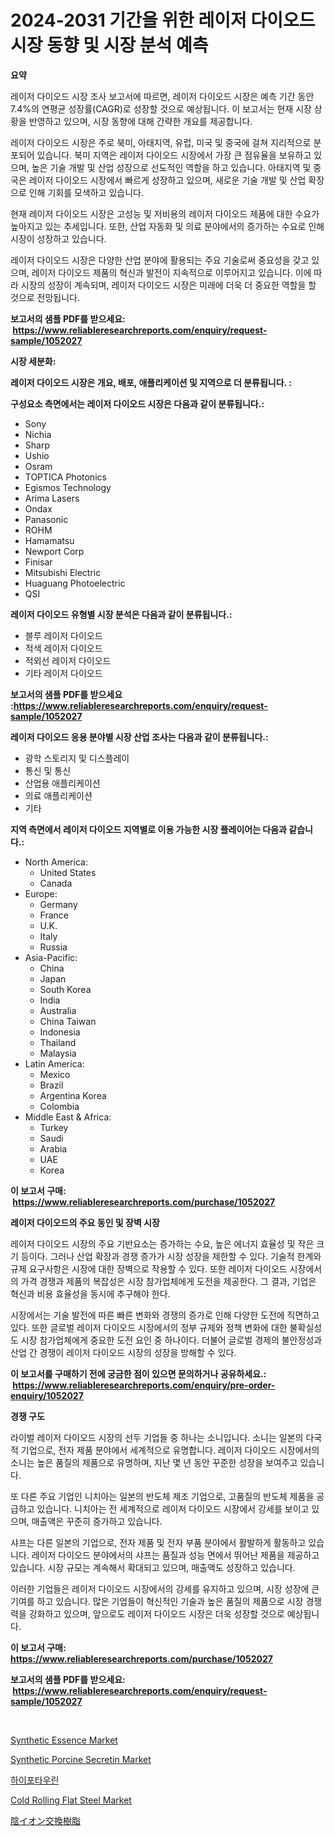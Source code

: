 <p><h1>
2024-2031 기간을 위한 레이저 다이오드 시장 동향 및 시장 분석 예측</h1></p><p><strong>요약</strong></p>
<p><p>레이저 다이오드 시장 조사 보고서에 따르면, 레이저 다이오드 시장은 예측 기간 동안 7.4%의 연평균 성장률(CAGR)로 성장할 것으로 예상됩니다. 이 보고서는 현재 시장 상황을 반영하고 있으며, 시장 동향에 대해 간략한 개요를 제공합니다.</p><p>레이저 다이오드 시장은 주로 북미, 아태지역, 유럽, 미국 및 중국에 걸쳐 지리적으로 분포되어 있습니다. 북미 지역은 레이저 다이오드 시장에서 가장 큰 점유율을 보유하고 있으며, 높은 기술 개발 및 산업 성장으로 선도적인 역할을 하고 있습니다. 아태지역 및 중국은 레이저 다이오드 시장에서 빠르게 성장하고 있으며, 새로운 기술 개발 및 산업 확장으로 인해 기회를 모색하고 있습니다.</p><p>현재 레이저 다이오드 시장은 고성능 및 저비용의 레이저 다이오드 제품에 대한 수요가 높아지고 있는 추세입니다. 또한, 산업 자동화 및 의료 분야에서의 증가하는 수요로 인해 시장이 성장하고 있습니다.</p><p>레이저 다이오드 시장은 다양한 산업 분야에 활용되는 주요 기술로써 중요성을 갖고 있으며, 레이저 다이오드 제품의 혁신과 발전이 지속적으로 이루어지고 있습니다. 이에 따라 시장의 성장이 계속되며, 레이저 다이오드 시장은 미래에 더욱 더 중요한 역할을 할 것으로 전망됩니다.</p></p>
<p><strong>보고서의 샘플 PDF를 받으세요: &nbsp;<a href="https://www.reliableresearchreports.com/enquiry/request-sample/1052027">https://www.reliableresearchreports.com/enquiry/request-sample/1052027</a></strong></p>
<p><strong>시장 세분화:</strong></p>
<p><strong> 레이저 다이오드 시장은 개요, 배포, 애플리케이션 및 지역으로 더 분류됩니다. :</strong></p>
<p><strong>구성요소 측면에서는 레이저 다이오드 시장은 다음과 같이 분류됩니다.:</strong></p>
<p><ul><li>Sony</li><li>Nichia</li><li>Sharp</li><li>Ushio</li><li>Osram</li><li>TOPTICA Photonics</li><li>Egismos Technology</li><li>Arima Lasers</li><li>Ondax</li><li>Panasonic</li><li>ROHM</li><li>Hamamatsu</li><li>Newport Corp</li><li>Finisar</li><li>Mitsubishi Electric</li><li>Huaguang Photoelectric</li><li>QSI</li></ul></p>
<p><strong> 레이저 다이오드 유형별 시장 분석은 다음과 같이 분류됩니다.:</strong></p>
<p><ul><li>블루 레이저 다이오드</li><li>적색 레이저 다이오드</li><li>적외선 레이저 다이오드</li><li>기타 레이저 다이오드</li></ul></p>
<p><strong>보고서의 샘플 PDF를 받으세요 :<a href="https://www.reliableresearchreports.com/enquiry/request-sample/1052027">https://www.reliableresearchreports.com/enquiry/request-sample/1052027</a></strong></p>
<p><strong> 레이저 다이오드 응용 분야별 시장 산업 조사는 다음과 같이 분류됩니다.:</strong></p>
<p><ul><li>광학 스토리지 및 디스플레이</li><li>통신 및 통신</li><li>산업용 애플리케이션</li><li>의료 애플리케이션</li><li>기타</li></ul></p>
<p><strong>지역 측면에서 레이저 다이오드 지역별로 이용 가능한 시장 플레이어는 다음과 같습니다.:</strong></p>
<p><ul>
    <li>
        North America:
        <ul>
            <li>United States</li>
            <li>Canada</li>
        </ul>
    </li>
    <li>
        Europe:
        <ul>
            <li>Germany</li>
            <li>France</li>
            <li>U.K.</li>
            <li>Italy</li>
            <li>Russia</li>
        </ul>
    </li>
    <li>
        Asia-Pacific:
        <ul>
            <li>China</li>
            <li>Japan</li>
            <li>South Korea</li>
            <li>India</li>
            <li>Australia</li>
            <li>China Taiwan</li>
            <li>Indonesia</li>
            <li>Thailand</li>
            <li>Malaysia</li>
        </ul>
    </li>
    <li>
        Latin America:
        <ul>
            <li>Mexico</li>
            <li>Brazil</li>
            <li>Argentina Korea</li>
            <li>Colombia</li>
        </ul>
    </li>
    <li>
        Middle East & Africa:
        <ul>
            <li>Turkey</li>
            <li>Saudi</li>
            <li>Arabia</li>
            <li>UAE</li>
            <li>Korea</li>
        </ul>
    </li>
    </ul></p>
<p><strong>이 보고서 구매: &nbsp;<a href="https://www.reliableresearchreports.com/purchase/1052027">https://www.reliableresearchreports.com/purchase/1052027</a></strong></p>
<p><strong>레이저 다이오드의 주요 동인 및 장벽 시장</strong></p>
<p><p>레이저 다이오드 시장의 주요 기반요소는 증가하는 수요, 높은 에너지 효율성 및 작은 크기 등이다. 그러나 산업 확장과 경쟁 증가가 시장 성장을 제한할 수 있다. 기술적 한계와 규제 요구사항은 시장에 대한 장벽으로 작용할 수 있다. 또한 레이저 다이오드 시장에서의 가격 경쟁과 제품의 복잡성은 시장 참가업체에게 도전을 제공한다. 그 결과, 기업은 혁신과 비용 효율성을 동시에 추구해야 한다.</p><p>시장에서는 기술 발전에 따른 빠른 변화와 경쟁의 증가로 인해 다양한 도전에 직면하고 있다. 또한 글로벌 레이저 다이오드 시장에서의 정부 규제와 정책 변화에 대한 불확실성도 시장 참가업체에게 중요한 도전 요인 중 하나이다. 더불어 글로벌 경제의 불안정성과 산업 간 경쟁이 레이저 다이오드 시장의 성장을 방해할 수 있다.</p></p>
<p><strong>이 보고서를 구매하기 전에 궁금한 점이 있으면 문의하거나 공유하세요.: &nbsp;<a href="https://www.reliableresearchreports.com/enquiry/pre-order-enquiry/1052027">https://www.reliableresearchreports.com/enquiry/pre-order-enquiry/1052027</a></strong></p>
<p><strong>경쟁 구도</strong></p>
<p><p>라이벌 레이저 다이오드 시장의 선두 기업들 중 하나는 소니입니다. 소니는 일본의 다국적 기업으로, 전자 제품 분야에서 세계적으로 유명합니다. 레이저 다이오드 시장에서의 소니는 높은 품질의 제품으로 유명하며, 지난 몇 년 동안 꾸준한 성장을 보여주고 있습니다.</p><p>또 다른 주요 기업인 니치아는 일본의 반도체 제조 기업으로, 고품질의 반도체 제품을 공급하고 있습니다. 니치아는 전 세계적으로 레이저 다이오드 시장에서 강세를 보이고 있으며, 매출액은 꾸준히 증가하고 있습니다.</p><p>샤프는 다른 일본의 기업으로, 전자 제품 및 전자 부품 분야에서 활발하게 활동하고 있습니다. 레이저 다이오드 분야에서의 샤프는 품질과 성능 면에서 뛰어난 제품을 제공하고 있습니다. 시장 규모는 계속해서 확대되고 있으며, 매출액도 성장하고 있습니다.</p><p>이러한 기업들은 레이저 다이오드 시장에서의 강세를 유지하고 있으며, 시장 성장에 큰 기여를 하고 있습니다. 많은 기업들이 혁신적인 기술과 높은 품질의 제품으로 시장 경쟁력을 강화하고 있으며, 앞으로도 레이저 다이오드 시장은 더욱 성장할 것으로 예상됩니다.</p></p>
<p><strong>이 보고서 구매: &nbsp; <a href="https://www.reliableresearchreports.com/purchase/1052027">https://www.reliableresearchreports.com/purchase/1052027</a></strong></p>
<p><strong>보고서의 샘플 PDF를 받으세요: &nbsp;<a href="https://www.reliableresearchreports.com/enquiry/request-sample/1052027">https://www.reliableresearchreports.com/enquiry/request-sample/1052027</a></strong><strong></strong></p>
<p>&nbsp;</p>
<p><p><a href="https://github.com/WillieWoodard/Market-Research-Report-List-3/blob/main/synthetic-essence-market.md">Synthetic Essence Market</a></p><p><a href="https://issuu.com/reportprime-2/docs/synthetic-porcine-secretin-market-size-2030.pptx">Synthetic Porcine Secretin Market</a></p><p><a href="https://github.com/vseigx30c9a1j/Market-Research-Report-List-1/blob/main/7091265189959.md">하이포타우린</a></p><p><a href="https://view.publitas.com/reportprime-1/global-cold-rolling-flat-steel-market-by-types-applications-and-major-players-with-regional-growth-rate-analysis-and-development-situation-from-2023-to-2030/">Cold Rolling Flat Steel Market</a></p><p><a href="https://github.com/dzy793153605/Market-Research-Report-List-1/blob/main/2390425190084.md">陰イオン交換樹脂</a></p></p>